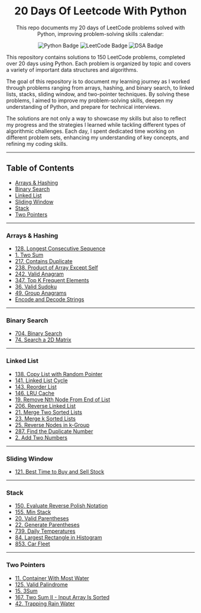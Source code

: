 <h1 align="center">20 Days Of Leetcode With Python</h1>
<p align="center">This repo documents my 20 days of LeetCode problems solved with Python, improving problem-solving skills :calendar:</p>
<p align="center">
  <img src="https://img.shields.io/badge/python-4CBB87?logo=python&logoColor=ffdd54&style=for-the-badge" alt="Python Badge">
  <img src="https://img.shields.io/badge/LeetCode-ffa116?logo=LeetCode&logoColor=white&style=for-the-badge" alt="LeetCode Badge">
  <img src="https://img.shields.io/badge/DSA-008C45?logo=python&logoColor=white&style=for-the-badge" alt="DSA Badge">
</p>




This repository contains solutions to 150 LeetCode problems, completed over 20 days using Python. Each problem is organized by topic and covers a variety of important data structures and algorithms. 

The goal of this repository is to document my learning journey as I worked through problems ranging from arrays, hashing, and binary search, to linked lists, stacks, sliding window, and two-pointer techniques. By solving these problems, I aimed to improve my problem-solving skills, deepen my understanding of Python, and prepare for technical interviews.

The solutions are not only a way to showcase my skills but also to reflect my progress and the strategies I learned while tackling different types of algorithmic challenges. Each day, I spent dedicated time working on different problem sets, enhancing my understanding of key concepts, and refining my coding skills.

---

## Table of Contents

- [Arrays & Hashing](#arrays--hashing)
- [Binary Search](#binary-search)
- [Linked List](#linked-list)
- [Sliding Window](#sliding-window)
- [Stack](#stack)
- [Two Pointers](#two-pointers)

---

### Arrays & Hashing

- [128. Longest Consecutive Sequence](./Arrays&Hashing/128_Longest_Consecutive_Sequence.py)
- [1. Two Sum](./Arrays&Hashing/1_Two_Sum.py)
- [217. Contains Duplicate](./Arrays&Hashing/217_Contains_Duplicate.py)
- [238. Product of Array Except Self](./Arrays&Hashing/238_Product_of_Array_Except_Self.py)
- [242. Valid Anagram](./Arrays&Hashing/242_Valid_Anagram.py)
- [347. Top K Frequent Elements](./Arrays&Hashing/347_Top_K_Frequent_Elements.py)
- [36. Valid Sudoku](./Arrays&Hashing/36_Valid_Sudoku.py)
- [49. Group Anagrams](./Arrays&Hashing/49_Group_Anagrams.py)
- [Encode and Decode Strings](./Arrays&Hashing/pro_Encode_and_Decode_Strings.py)

---

### Binary Search

- [704. Binary Search](./BinarySearch/704_Binary_Search.py)
- [74. Search a 2D Matrix](./BinarySearch/74_Search_a_2D_Matrix.py)

---

### Linked List

- [138. Copy List with Random Pointer](./LinkedList/138_Copy_List_with_Random_Pointer.py)
- [141. Linked List Cycle](./LinkedList/141_Linked_List_Cycle.py)
- [143. Reorder List](./LinkedList/143_Reorder_List.py)
- [146. LRU Cache](./LinkedList/146_LRU_Cache.py)
- [19. Remove Nth Node From End of List](./LinkedList/19_Remove_Nth_Node_From_End_of_List.py)
- [206. Reverse Linked List](./LinkedList/206_Reverse_Linked_List.py)
- [21. Merge Two Sorted Lists](./LinkedList/21_Merge_Two_Sorted_Lists.py)
- [23. Merge k Sorted Lists](./LinkedList/23_Merge_k_Sorted_Lists.py)
- [25. Reverse Nodes in k-Group](./LinkedList/25_Reverse_Nodes_in_k-Group.py)
- [287. Find the Duplicate Number](./LinkedList/287_Find_the_Duplicate_Number.py)
- [2. Add Two Numbers](./LinkedList/2_Add_Two_Numbers.py)

---

### Sliding Window

- [121. Best Time to Buy and Sell Stock](./SlidingWindow/121_Best_Time_to_Buy_and_Sell_Stock.py)

---

### Stack

- [150. Evaluate Reverse Polish Notation](./Stack/150_Evaluate_Reverse_Polish_Notation.py)
- [155. Min Stack](./Stack/155_Min_Stack.py)
- [20. Valid Parentheses](./Stack/20_Valid_Parentheses.py)
- [22. Generate Parentheses](./Stack/22_Generate_Parentheses.py)
- [739. Daily Temperatures](./Stack/739_Daily_Temperatures.py)
- [84. Largest Rectangle in Histogram](./Stack/84_Largest_Rectangle_in_Histogram.py)
- [853. Car Fleet](./Stack/853_Car_Fleet.py)

---

### Two Pointers

- [11. Container With Most Water](./TwoPointers/11_Container_With_Most_Water.py)
- [125. Valid Palindrome](./TwoPointers/125_Valid_Palindrome.py)
- [15. 3Sum](./TwoPointers/15_3Sum.py)
- [167. Two Sum II - Input Array Is Sorted](./TwoPointers/167_Two_Sum_II_Input_Array_Is_Sorted.py)
- [42. Trapping Rain Water](./TwoPointers/42_Trapping_Rain_Water.py)
